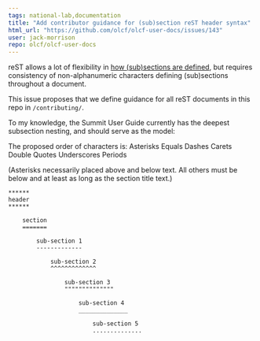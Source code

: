 ```yaml
---
tags: national-lab,documentation
title: "Add contributor guidance for (sub)section reST header syntax"
html_url: "https://github.com/olcf/olcf-user-docs/issues/143"
user: jack-morrison
repo: olcf/olcf-user-docs
---
```


reST allows a lot of flexibility in [how (sub)sections are defined](http://docutils.sourceforge.net/docs/user/rst/quickstart.html#sections), but requires consistency of non-alphanumeric characters defining (sub)sections throughout a document.

This issue proposes that we define guidance for all reST documents in this repo in `/contributing/`.

To my knowledge, the Summit User Guide currently has the deepest subsection nesting, and should serve as the model:

The proposed order of characters is:
Asterisks
Equals
Dashes
Carets
Double Quotes
Underscores
Periods

(Asterisks necessarily placed above and below text. All others must be below and at least as long as the section title text.)

```
******
header
******

    section
    =======

        sub-section 1
        -------------

            sub-section 2
            ^^^^^^^^^^^^^

                sub-section 3
                """"""""""""""

                    sub-section 4
                    ______________

                        sub-section 5
                        ..............
```